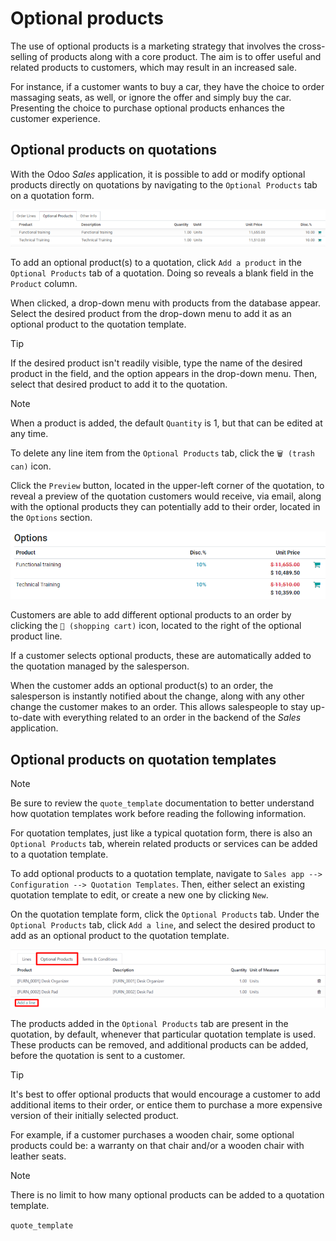 # Optional products

The use of optional products is a marketing strategy that involves the
cross-selling of products along with a core product. The aim is to offer
useful and related products to customers, which may result in an
increased sale.

For instance, if a customer wants to buy a car, they have the choice to
order massaging seats, as well, or ignore the offer and simply buy the
car. Presenting the choice to purchase optional products enhances the
customer experience.

## Optional products on quotations

With the Odoo *Sales* application, it is possible to add or modify
optional products directly on quotations by navigating to the
`Optional Products` tab on a quotation form.

<img src="optional_products/optional-products-tab.png"
class="align-center"
alt="How to add optional products to your quotations on Odoo Sales." />

To add an optional product(s) to a quotation, click `Add a product` in
the `Optional Products` tab of a quotation. Doing so reveals a blank
field in the `Product` column.

When clicked, a drop-down menu with products from the database appear.
Select the desired product from the drop-down menu to add it as an
optional product to the quotation template.

> [!TIP]
> If the desired product isn't readily visible, type the name of the
> desired product in the field, and the option appears in the drop-down
> menu. Then, select that desired product to add it to the quotation.

> [!NOTE]
> When a product is added, the default `Quantity` is
> <span class="title-ref">1</span>, but that can be edited at any time.

To delete any line item from the `Optional Products` tab, click the
`🗑️ (trash
can)` icon.

Click the `Preview` button, located in the upper-left corner of the
quotation, to reveal a preview of the quotation customers would receive,
via email, along with the optional products they can potentially add to
their order, located in the `Options` section.

<img src="optional_products/optional-products-checkout.png"
class="align-center" alt="Preview your quotations on Odoo Sales." />

Customers are able to add different optional products to an order by
clicking the `🛒
(shopping cart)` icon, located to the right of the optional product
line.

If a customer selects optional products, these are automatically added
to the quotation managed by the salesperson.

When the customer adds an optional product(s) to an order, the
salesperson is instantly notified about the change, along with any other
change the customer makes to an order. This allows salespeople to stay
up-to-date with everything related to an order in the backend of the
*Sales* application.

## Optional products on quotation templates

> [!NOTE]
> Be sure to review the `quote_template` documentation to better
> understand how quotation templates work before reading the following
> information.

For quotation templates, just like a typical quotation form, there is
also an `Optional
Products` tab, wherein related products or services can be added to a
quotation template.

To add optional products to a quotation template, navigate to
`Sales app -->
Configuration --> Quotation Templates`. Then, either select an existing
quotation template to edit, or create a new one by clicking `New`.

On the quotation template form, click the `Optional Products` tab. Under
the `Optional Products` tab, click `Add a line`, and select the desired
product to add as an optional product to the quotation template.

<img
src="optional_products/optional-products-tab-quotation-template.png"
class="align-center" alt="Preview your quotations on Odoo Sales." />

The products added in the `Optional Products` tab are present in the
quotation, by default, whenever that particular quotation template is
used. These products can be removed, and additional products can be
added, before the quotation is sent to a customer.

> [!TIP]
> It's best to offer optional products that would encourage a customer
> to add additional items to their order, or entice them to purchase a
> more expensive version of their initially selected product.
>
> For example, if a customer purchases a wooden chair, some optional
> products could be: a warranty on that chair and/or a wooden chair with
> leather seats.

> [!NOTE]
> There is no limit to how many optional products can be added to a
> quotation template.

<div class="seealso">

`quote_template`

</div>

